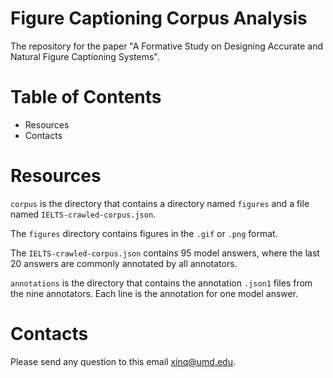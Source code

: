 # Figure Captioning Corpus Analysis
The repository for the paper "A Formative Study on Designing Accurate and Natural Figure Captioning Systems". 

# Table of Contents
 * Resources
 * Contacts

# Resources
`corpus` is the directory that contains a directory named `figures` and a file named `IELTS-crawled-corpus.json`. 

The `figures` directory contains figures in the `.gif` or `.png` format.

The `IELTS-crawled-corpus.json` contains 95 model answers, where the last 20 answers are commonly annotated by all annotators.

`annotations` is the directory that contains the annotation `.json1` files from the nine annotators. Each line is the annotation for one model answer. 

# Contacts
Please send any question to this email xinq@umd.edu.



